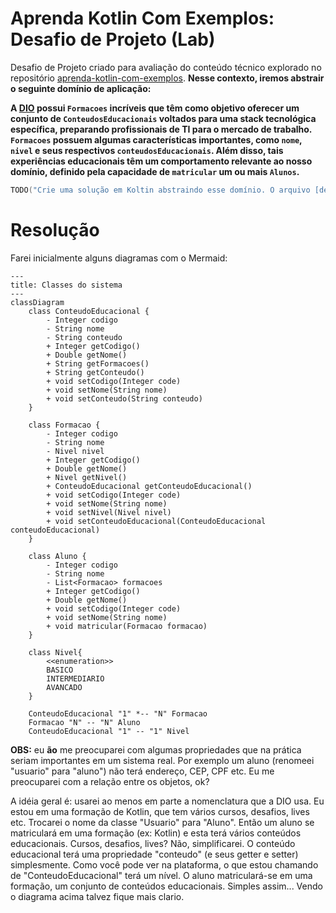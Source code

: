 # Aprenda Kotlin Com Exemplos: Desafio de Projeto (Lab)

Desafio de Projeto criado para avaliação do conteúdo técnico explorado no repositório [aprenda-kotlin-com-exemplos](https://github.com/digitalinnovationone/aprenda-kotlin-com-exemplos). **Nesse contexto, iremos abstrair o seguinte domínio de aplicação:**

**A [DIO](https://web.dio.me) possui `Formacoes` incríveis que têm como objetivo oferecer um conjunto de `ConteudosEducacionais` voltados para uma stack tecnológica específica, preparando profissionais de TI para o mercado de trabalho. `Formacoes` possuem algumas características importantes, como `nome`, `nivel` e seus respectivos `conteudosEducacionais`. Além disso, tais experiências educacionais têm um comportamento relevante ao nosso domínio, definido pela capacidade de `matricular` um ou mais `Alunos`.**


```kotlin
TODO("Crie uma solução em Koltin abstraindo esse domínio. O arquivo [desafio.kt] te ajudará 😉")
```

# Resolução

Farei inicialmente alguns diagramas com o Mermaid:

```mermaid
---
title: Classes do sistema
---
classDiagram
    class ConteudoEducacional {
        - Integer codigo
        - String nome
        - String conteudo
        + Integer getCodigo()
        + Double getNome()
        + String getFormacoes()
        + String getConteudo()
        + void setCodigo(Integer code)
        + void setNome(String nome)
        + void setConteudo(String conteudo)
    }

    class Formacao {
        - Integer codigo
        - String nome
        - Nivel nivel
        + Integer getCodigo()
        + Double getNome()
        + Nivel getNivel()
        + ConteudoEducacional getConteudoEducacional()
        + void setCodigo(Integer code)
        + void setNome(String nome)
        + void setNivel(Nivel nivel)
        + void setConteudoEducacional(ConteudoEducacional conteudoEducacional)
    }

    class Aluno {
        - Integer codigo
        - String nome
        - List<Formacao> formacoes
        + Integer getCodigo()
        + Double getNome()
        + void setCodigo(Integer code)
        + void setNome(String nome)
        + void matricular(Formacao formacao)
    }
 
    class Nivel{
        <<enumeration>>
        BASICO
        INTERMEDIARIO
        AVANCADO
    }

    ConteudoEducacional "1" *-- "N" Formacao
    Formacao "N" -- "N" Aluno
    ConteudoEducacional "1" -- "1" Nivel
```

**OBS:** eu **ão** me preocuparei com algumas propriedades que na prática seriam importantes em um sistema real. Por exemplo um aluno (renomeei "usuario" para "aluno") não terá endereço, CEP, CPF etc. Eu me preocuparei com a relação entre os objetos, ok?

A idéia geral é: usarei ao menos em parte a nomenclatura que a DIO usa. Eu estou em uma formação de Kotlin, que tem vários cursos, desafios, lives etc. Trocarei o nome da classe "Usuario" para "Aluno". Então um aluno se matriculará em uma formação (ex: Kotlin) e esta terá vários conteúdos educacionais. Cursos, desafios, lives? Não, simplificarei. O conteúdo educacional terá uma propriedade "conteudo" (e seus getter e setter) simplesmente. Como você pode ver na plataforma, o que estou chamando de "ConteudoEducacional" terá um nível. O aluno matriculará-se em uma formação, um conjunto de conteúdos educacionais. Simples assim... Vendo o diagrama acima talvez fique mais clario.